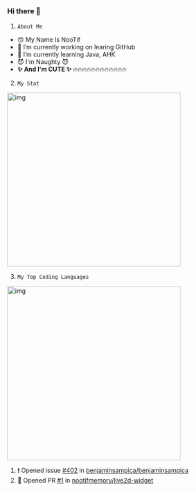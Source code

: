 ### Hi there 👋


1. `About Me`

- 😙 My Name Is NooTif
- 🔭 I’m currently working on learing GitHub
- 🌱 I’m currently learning Java, AHK  
- 😈 I'm Naughty 😈
- **✨ And I'm CUTE ✨**
🔥🔥🔥🔥🔥🔥🔥🔥🔥🔥🔥🔥

2. `My Stat`



<img src="https://github-readme-stats.vercel.app/api?username=nootifmemory&show_icons=true&theme=tokyonight&hide_title=true&line_height=32" alt="img" width="400" >

3. `My Top Coding Languages`

<img src="https://github-readme-stats.vercel.app/api/top-langs/?username=nootifmemory&theme=tokyonight&" alt="img" width="400" >


<!--START_SECTION:activity-->
1. ❗️ Opened issue [#402](https://github.com/benjaminsampica/benjaminsampica/issues/402) in [benjaminsampica/benjaminsampica](https://github.com/benjaminsampica/benjaminsampica)
2. 💪 Opened PR [#1](https://github.com/nootifmemory/live2d-widget/pull/1) in [nootifmemory/live2d-widget](https://github.com/nootifmemory/live2d-widget)
<!--END_SECTION:activity-->
